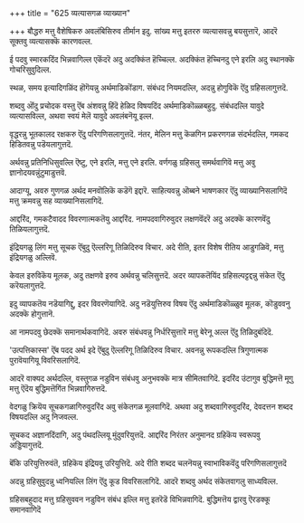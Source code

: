 +++
title = "625 व्यत्यासगळ व्याख्यान"

+++
बौद्धरु मत्तु वैशेषिकरु अवलंबिसिरुव तीर्मान इदु. सांख्य मत्तु इतररु व्यत्यासवन्नु बयसुत्तारॆ, आदरॆ सूक्तवु व्यत्यासक्कॆ कारणवल्ल.

ई पदवु स्मारकदिंद भिन्नवागिल्ल एकॆंदरॆ अदु अदक्किंत हॆच्चिल्ल. अदक्किंत हॆच्चिनदु एने इरलि अदु स्थानक्कॆ गोचरिसुवुदिल्ल.

स्थळ, समय इत्यादिगळिंद हॊगॆयन्नु अर्थमाडिकॊंडाग. संबंधद नियमदल्लि, अदन्नु होगुविकॆ ऎंदु ग्रहिसलागुत्तदॆ.

शब्दवु ऒंदु प्रचोदक वस्तु ऎंब अंशवन्नु हिंदॆ हेळिद विषयदिंद अर्थमाडिकॊळ्ळबहुदु. संबंधदल्लि यावुदे व्यत्यासविल्ल, अथवा स्वयं मेलॆ यावुदे अवलंबनॆयू इल्ल.

वृद्धरन्नु भूतकालद रक्षकरु ऎंदु परिगणिसलागुत्तदॆ. नंतर, मेलिन मत्तु कॆळगिन प्रकरणगळ संदर्भदल्लि, गमकद हिडितवन्नु पडॆयलागुत्तदॆ.

अर्थवन्नु प्रतिनिधिसुवल्लि ऎष्टु, एने इरलि, मत्तु एने इरलि. वर्णगळु ग्रहिसलु समर्थवागिवॆ मत्तु अवु ज्ञानोदयवन्नुंटुमाडुत्तवॆ.

आदाग्यू, अवरु गुणगळ अर्थद मनवॊलिकॆ कडॆगॆ इद्दारॆ. साहित्यवन्नु ऒब्बने भाषणकार ऎंदु व्याख्यानिसलागिदॆ मत्तु क्रमवन्नु सह व्याख्यानिसलागिदॆ.

आद्दरिंद, गमकटैवादद विवरणात्मकतॆयु आद्दरिंद. नामपदवागिरुवुदर लक्षणवॆंदरॆ अदु अदक्कॆ कारणवॆंदु तिळियलागुत्तदॆ.

इंद्रियगळु लिंग मत्तु सूचक ऎंबुदु ऎल्लरिगू तिळिदिरुव विचार. अदे रीति, इतर विशेष रीतिय आडुगळिवॆ, मत्तु इंद्रियगळु अल्लिवॆ.

केवल इरुविकॆय मूलक, अदु तक्षणवे इरुव अर्थवन्नु चलिसुत्तदॆ. अदर व्यापकतॆयिंद ग्रहिसल्पट्टद्दन्नु संकेत ऎंदु करॆयलागुत्तदॆ.

इदु व्यापकतॆय नडॆयागिद्दु, इदर विवरणॆयागिदॆ. अदु नडॆयुत्तिरुव विषय ऎंदु अर्थमाडिकॊळ्ळुव मूलक, कॊडुववनु अदक्कॆ होगुत्तानॆ.

आ नामपदवु छेदक्कॆ समानार्थकवागिदॆ. अवरु संबंधवन्नु निर्धरिसुत्तारॆ मत्तु बेरेनू अल्ल ऎंदु तिळिदुबंदिदॆ.

'उत्पत्तिकास्स' ऎंब पदद अर्थ इदे ऎंबुदु ऎल्लरिगू तिळिदिरुव विचार. अवनन्नु रूपकदल्लि त्रिगुणात्मक पुरावॆयागियू विवरिसलागिदॆ.

आदरॆ वाक्यद अर्थदल्लि, वस्तुगळ नडुविन संबंधवु अनुभवक्कॆ मात्र सीमितवागिदॆ. इदरिंद उंटागुव बुद्धिमत्तॆ मूगु मत्तु ऎदॆय बुद्धिमत्तॆगिंत भिन्नवागिरुत्तदॆ.

वेदगळु क्रियॆय सूचकगळागिरुवुदरिंद अवु संकेतगळ मूलवागिदॆ. अथवा अदु शब्दवागिरुवुदरिंद, देवदत्तन शब्दद विषयदल्लि अदु निजवल्ल.

सूचकद अज्ञानदिंदागि, अदु पंथदल्लियू मुंदुवरियुत्तदॆ. आद्दरिंद निरंतर अनुमानद ग्रहिकॆय स्वरूपवु अड्डियागुत्तदॆ.

बॆंकि उरियुत्तिरुवंतॆ, ग्रहिकॆय इंद्रियवू उरियुत्तिदॆ. अदे रीति शब्दद चलनॆयन्नु स्वाभाविकवॆंदु परिगणिसलागुत्तदॆ

अदन्नु ग्रहिसुवुदन्नु ध्वनियल्लि लिंग ऎंदु कूड विवरिसलागिदॆ. आदरॆ शब्दवु अर्थद संकेतवागलु साध्यविल्ल.

ग्रहिसबहुदाद मत्तु ग्रहिसुववन नडुविन संबंध इल्लि मत्तु इतरॆडॆ विभिन्नवागिदॆ. बुद्धिमत्तॆय द्वारवु ऎरडक्कू समानवागिदॆ

